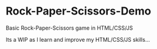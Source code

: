 # Rock-Paper-Scissors-Demo
Basic Rock-Paper-Scissors game in HTML/CSS/JS

Its a WIP as I learn and improve my HTML/CSS/JS skills...
